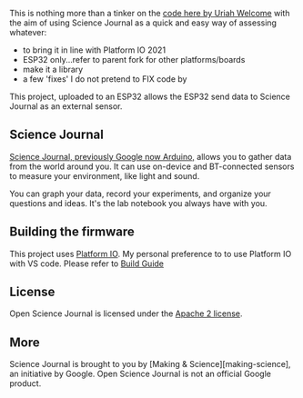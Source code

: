 This is nothing more than a tinker on the [code here by Uriah Welcome](https://github.com/precision/science-journal-arduino/tree/esp32) with the aim of using Science Journal as a quick and easy way of assessing whatever:

* to bring it in line with Platform IO 2021
* ESP32 only...refer to parent fork for other platforms/boards
* make it a library
* a few 'fixes' I do not pretend to FIX code by

This project, uploaded to an ESP32 allows the ESP32 send data to Science Journal as an external sensor.

## Science Journal

[Science Journal, previously Google now Arduino,][play-store] allows you to gather data from the world around you. It can use on-device and BT-connected sensors to measure your environment, like light and sound.

You can graph your data, record your experiments, and organize your questions and ideas. It's the lab notebook you always have with you.

## Building the firmware

This project uses [Platform IO](http://platformio.org/get-started). My personal preference to to use Platform IO with VS code.
Please refer to [Build Guide][guide]

## License

Open Science Journal is licensed under the [Apache 2 license][license].

## More

Science Journal is brought to you by [Making & Science][making-science], an initiative by Google. Open Science Journal is not an official Google product.

[play-store]: https://play.google.com/store/apps/details?id=com.google.android.apps.forscience.whistlepunk
[license]: https://github.com/google/science-journal-arduino/blob/master/LICENSE
[guide]: https://github.com/google/science-journal-arduino/tree/master/guide
